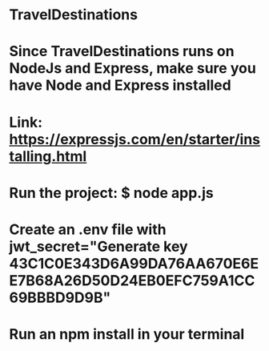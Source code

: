 # TravelDestinations

# Since TravelDestinations runs on NodeJs and Express, make sure you have Node and Express installed

# Link: https://expressjs.com/en/starter/installing.html

# Run the project: $ node app.js

# Create an .env file with jwt_secret="Generate key 43C1C0E343D6A99DA76AA670E6EE7B68A26D50D24EB0EFC759A1CC69BBBD9D9B"

# Run an npm install in your terminal
